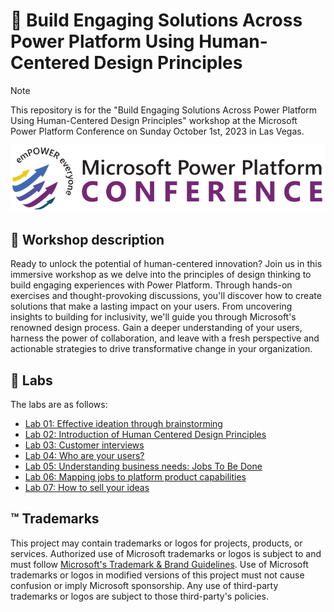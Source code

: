 # 🔌 Build Engaging Solutions Across Power Platform Using Human-Centered Design Principles

> [!NOTE]
> This repository is for the "Build Engaging Solutions Across Power Platform Using Human-Centered Design Principles" workshop at the Microsoft Power Platform Conference on Sunday October 1st, 2023 in Las Vegas.

![Microsoft Power Platform Conference Logo](./assets/ppc-logo.svg)

## 📝 Workshop description

Ready to unlock the potential of human-centered innovation? Join us in this immersive workshop as we delve into the principles of design thinking to build engaging experiences with Power Platform. Through hands-on exercises and thought-provoking discussions, you'll discover how to create solutions that make a lasting impact on your users. From uncovering insights to building for inclusivity, we'll guide you through Microsoft's renowned design process. Gain a deeper understanding of your users, harness the power of collaboration, and leave with a fresh perspective and actionable strategies to drive transformative change in your organization.

## 🚀 Labs

The labs are as follows:

- [Lab 01: Effective ideation through brainstorming](./lab1/README.md)
- [Lab 02: Introduction of Human Centered Design Principles](./lab2/README.md)
- [Lab 03: Customer interviews](./lab3/README.md)
- [Lab 04: Who are your users?  ](./lab4/README.md)
- [Lab 05: Understanding business needs: Jobs To Be Done](./lab5/README.md)
- [Lab 06: Mapping jobs to platform product capabilities](./lab6/README.md)
- [Lab 07: How to sell your ideas ](./lab7/README.md)


## ™️ Trademarks

This project may contain trademarks or logos for projects, products, or services. Authorized use of Microsoft
trademarks or logos is subject to and must follow
[Microsoft's Trademark & Brand Guidelines](https://www.microsoft.com/legal/intellectualproperty/trademarks/usage/general).
Use of Microsoft trademarks or logos in modified versions of this project must not cause confusion or imply Microsoft sponsorship.
Any use of third-party trademarks or logos are subject to those third-party's policies.
